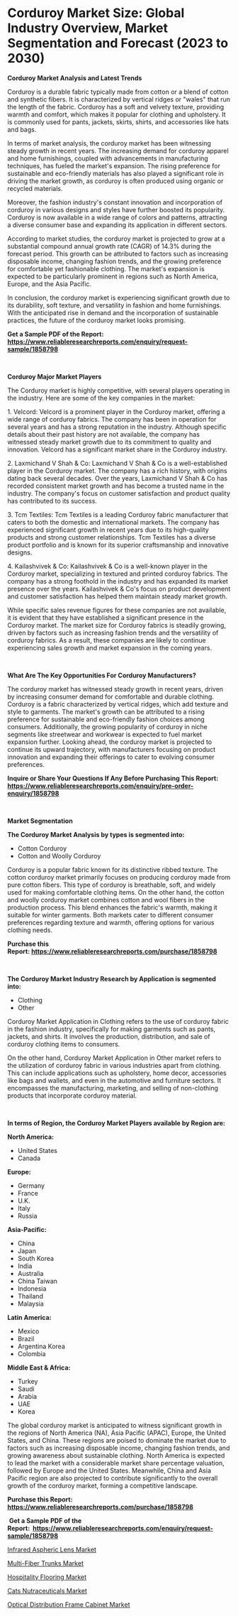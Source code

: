 <p><h1>Corduroy Market Size: Global Industry Overview, Market Segmentation and Forecast (2023 to 2030)</h1></p><p><strong>Corduroy Market Analysis and Latest Trends</strong></p>
<p><p>Corduroy is a durable fabric typically made from cotton or a blend of cotton and synthetic fibers. It is characterized by vertical ridges or "wales" that run the length of the fabric. Corduroy has a soft and velvety texture, providing warmth and comfort, which makes it popular for clothing and upholstery. It is commonly used for pants, jackets, skirts, shirts, and accessories like hats and bags.</p><p>In terms of market analysis, the corduroy market has been witnessing steady growth in recent years. The increasing demand for corduroy apparel and home furnishings, coupled with advancements in manufacturing techniques, has fueled the market's expansion. The rising preference for sustainable and eco-friendly materials has also played a significant role in driving the market growth, as corduroy is often produced using organic or recycled materials.</p><p>Moreover, the fashion industry's constant innovation and incorporation of corduroy in various designs and styles have further boosted its popularity. Corduroy is now available in a wide range of colors and patterns, attracting a diverse consumer base and expanding its application in different sectors.</p><p>According to market studies, the corduroy market is projected to grow at a substantial compound annual growth rate (CAGR) of 14.3% during the forecast period. This growth can be attributed to factors such as increasing disposable income, changing fashion trends, and the growing preference for comfortable yet fashionable clothing. The market's expansion is expected to be particularly prominent in regions such as North America, Europe, and the Asia Pacific.</p><p>In conclusion, the corduroy market is experiencing significant growth due to its durability, soft texture, and versatility in fashion and home furnishings. With the anticipated rise in demand and the incorporation of sustainable practices, the future of the corduroy market looks promising.</p></p>
<p><strong>Get a Sample PDF of the Report:&nbsp; <a href="https://www.reliableresearchreports.com/enquiry/request-sample/1858798">https://www.reliableresearchreports.com/enquiry/request-sample/1858798</a></strong></p>
<p>&nbsp;</p>
<p><strong>Corduroy Major Market Players</strong></p>
<p><p>The Corduroy market is highly competitive, with several players operating in the industry. Here are some of the key companies in the market:</p><p>1. Velcord: Velcord is a prominent player in the Corduroy market, offering a wide range of corduroy fabrics. The company has been in operation for several years and has a strong reputation in the industry. Although specific details about their past history are not available, the company has witnessed steady market growth due to its commitment to quality and innovation. Velcord has a significant market share in the Corduroy industry.</p><p>2. Laxmichand V Shah & Co: Laxmichand V Shah & Co is a well-established player in the Corduroy market. The company has a rich history, with origins dating back several decades. Over the years, Laxmichand V Shah & Co has recorded consistent market growth and has become a trusted name in the industry. The company's focus on customer satisfaction and product quality has contributed to its success.</p><p>3. Tcm Textiles: Tcm Textiles is a leading Corduroy fabric manufacturer that caters to both the domestic and international markets. The company has experienced significant growth in recent years due to its high-quality products and strong customer relationships. Tcm Textiles has a diverse product portfolio and is known for its superior craftsmanship and innovative designs.</p><p>4. Kailashvivek & Co: Kailashvivek & Co is a well-known player in the Corduroy market, specializing in textured and printed corduroy fabrics. The company has a strong foothold in the industry and has expanded its market presence over the years. Kailashvivek & Co's focus on product development and customer satisfaction has helped them maintain steady market growth.</p><p>While specific sales revenue figures for these companies are not available, it is evident that they have established a significant presence in the Corduroy market. The market size for Corduroy fabrics is steadily growing, driven by factors such as increasing fashion trends and the versatility of corduroy fabrics. As a result, these companies are likely to continue experiencing sales growth and market expansion in the coming years.</p></p>
<p>&nbsp;</p>
<p><strong>What Are The Key Opportunities For Corduroy Manufacturers?</strong></p>
<p><p>The corduroy market has witnessed steady growth in recent years, driven by increasing consumer demand for comfortable and durable clothing. Corduroy is a fabric characterized by vertical ridges, which add texture and style to garments. The market's growth can be attributed to a rising preference for sustainable and eco-friendly fashion choices among consumers. Additionally, the growing popularity of corduroy in niche segments like streetwear and workwear is expected to fuel market expansion further. Looking ahead, the corduroy market is projected to continue its upward trajectory, with manufacturers focusing on product innovation and expanding their offerings to cater to evolving consumer preferences.</p></p>
<p><strong>Inquire or Share Your Questions If Any Before Purchasing This Report: <a href="https://www.reliableresearchreports.com/enquiry/pre-order-enquiry/1858798">https://www.reliableresearchreports.com/enquiry/pre-order-enquiry/1858798</a></strong></p>
<p>&nbsp;</p>
<p><strong>Market Segmentation</strong></p>
<p><strong>The Corduroy Market Analysis by types is segmented into:</strong></p>
<p><ul><li>Cotton Corduroy</li><li>Cotton and Woolly Corduroy</li></ul></p>
<p><p>Corduroy is a popular fabric known for its distinctive ribbed texture. The cotton corduroy market primarily focuses on producing corduroy made from pure cotton fibers. This type of corduroy is breathable, soft, and widely used for making comfortable clothing items. On the other hand, the cotton and woolly corduroy market combines cotton and wool fibers in the production process. This blend enhances the fabric's warmth, making it suitable for winter garments. Both markets cater to different consumer preferences regarding texture and warmth, offering options for various clothing needs.</p></p>
<p><strong>Purchase this Report:&nbsp;<a href="https://www.reliableresearchreports.com/purchase/1858798">https://www.reliableresearchreports.com/purchase/1858798</a></strong></p>
<p>&nbsp;</p>
<p><strong>The Corduroy Market Industry Research by Application is segmented into:</strong></p>
<p><ul><li>Clothing</li><li>Other</li></ul></p>
<p><p>Corduroy Market Application in Clothing refers to the use of corduroy fabric in the fashion industry, specifically for making garments such as pants, jackets, and shirts. It involves the production, distribution, and sale of corduroy clothing items to consumers.</p><p>On the other hand, Corduroy Market Application in Other market refers to the utilization of corduroy fabric in various industries apart from clothing. This can include applications such as upholstery, home decor, accessories like bags and wallets, and even in the automotive and furniture sectors. It encompasses the manufacturing, marketing, and selling of non-clothing products that incorporate corduroy material.</p></p>
<p>&nbsp;</p>
<p><strong>In terms of Region, the Corduroy Market Players available by Region are:</strong></p>
<p>
    <p> <strong> North America: </strong>
        <ul>
            <li>United States</li>
            <li>Canada</li>
        </ul>
        </p> 
    <p> <strong> Europe: </strong>
        <ul>
            <li>Germany</li>
            <li>France</li>
            <li>U.K.</li>
            <li>Italy</li>
            <li>Russia</li>
        </ul>
        </p> 
    <p> <strong> Asia-Pacific: </strong>
        <ul>
            <li>China</li>
            <li>Japan</li>
            <li>South Korea</li>
            <li>India</li>
            <li>Australia</li>
            <li>China Taiwan</li>
            <li>Indonesia</li>
            <li>Thailand</li>
            <li>Malaysia</li>
        </ul>
        </p> 
    <p> <strong> Latin America: </strong>
        <ul>
            <li>Mexico</li>
            <li>Brazil</li>
            <li>Argentina Korea</li>
            <li>Colombia</li>
        </ul>
        </p> 
    <p> <strong> Middle East & Africa: </strong>
        <ul>
            <li>Turkey</li>
            <li>Saudi</li>
            <li>Arabia</li>
            <li>UAE</li>
            <li>Korea</li>
        </ul>
    </p>
    </p>
<p><p>The global corduroy market is anticipated to witness significant growth in the regions of North America (NA), Asia Pacific (APAC), Europe, the United States, and China. These regions are poised to dominate the market due to factors such as increasing disposable income, changing fashion trends, and growing awareness about sustainable clothing. North America is expected to lead the market with a considerable market share percentage valuation, followed by Europe and the United States. Meanwhile, China and Asia Pacific region are also projected to contribute significantly to the overall growth of the corduroy market, forming a competitive landscape.</p></p>
<p><strong>Purchase this Report: <a href="https://www.reliableresearchreports.com/purchase/1858798">https://www.reliableresearchreports.com/purchase/1858798</a></strong></p>
<p>&nbsp;<strong>Get a Sample PDF of the Report:&nbsp;&nbsp;<a href="https://www.reliableresearchreports.com/enquiry/request-sample/1858798">https://www.reliableresearchreports.com/enquiry/request-sample/1858798</a></strong></p>
<p><strong></strong></p>
<p><p><a href="https://github.com/jonneygiverf/Market-Research-Report-List-1/blob/main/infrared-aspheric-lens-market.md">Infrared Aspheric Lens Market</a></p><p><a href="https://medium.com/@rachelyoung56/multi-fiber-trunks-market-analysis-and-sze-forecasted-for-period-from-2023-to-2030-9a16616c96b1">Multi-Fiber Trunks Market</a></p><p><a href="https://github.com/prosalinda88/Market-Research-Report-List-1/blob/main/hospitality-flooring-market.md">Hospitality Flooring Market</a></p><p><a href="https://medium.com/@chiragreportprime1/cats-nutraceuticals-nbsp-market-focuses-on-market-share-size-and-projected-forecast-till-2030-6dbed93e772e">Cats Nutraceuticals Market</a></p><p><a href="https://medium.com/@mhdhonirp23/optical-distribution-frame-cabinet-market-analysis-and-sze-forecasted-for-period-from-2023-to-2030-ad0eb3d7bb89">Optical Distribution Frame Cabinet Market</a></p></p>